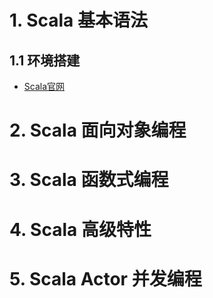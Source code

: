 # 1. Scala 基本语法

## 1.1 环境搭建

- [Scala官网](https://www.scala-lang.org/download/)  

# 2. Scala 面向对象编程

# 3. Scala 函数式编程

# 4. Scala 高级特性

# 5. Scala Actor 并发编程



